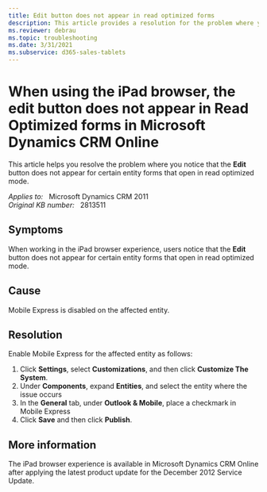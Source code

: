 ```yaml
---
title: Edit button does not appear in read optimized forms
description: This article provides a resolution for the problem where you notice that the Edit button does not appear for certain entity forms that open in read optimized mode.
ms.reviewer: debrau
ms.topic: troubleshooting
ms.date: 3/31/2021
ms.subservice: d365-sales-tablets
---
```

# When using the iPad browser, the edit button does not appear in Read Optimized forms in Microsoft Dynamics CRM Online

This article helps you resolve the problem where you notice that the **Edit** button does not appear for certain entity forms that open in read optimized mode.

_Applies to:_ &nbsp; Microsoft Dynamics CRM 2011  
_Original KB number:_ &nbsp; 2813511

## Symptoms

When working in the iPad browser experience, users notice that the **Edit** button does not appear for certain entity forms that open in read optimized mode.

## Cause

Mobile Express is disabled on the affected entity.

## Resolution

Enable Mobile Express for the affected entity as follows:

1. Click **Settings**, select **Customizations**, and then click **Customize The System**.
2. Under **Components**, expand **Entities**, and select the entity where the issue occurs
3. In the **General** tab, under **Outlook & Mobile**, place a checkmark in Mobile Express
4. Click **Save** and then click **Publish**.

## More information

The iPad browser experience is available in Microsoft Dynamics CRM Online after applying the latest product update for the December 2012 Service Update.
